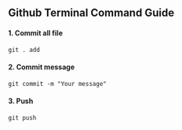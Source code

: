 ## Github Terminal Command Guide
#### 1. Commit all file
    git . add


#### 2. Commit message
    git commit -m "Your message"


#### 3. Push
    git push
